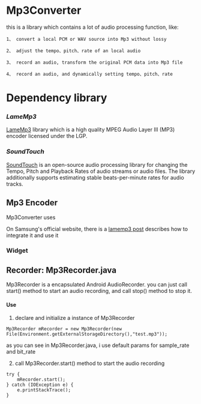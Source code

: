 # Mp3Converter
this is a library which contains a lot of audio processing function, like:

    1、 convert a local PCM or WAV source into Mp3 without lossy
    
    2、 adjust the tempo、pitch、rate of an local audio
    
    3、 record an audio, transform the original PCM data into Mp3 file
    
    4、 record an audio, and dynamically setting tempo、pitch、rate

# Dependency library
### **_LameMp3_**
[LameMp3](http://lame.sourceforge.net/) library which is a high quality MPEG Audio Layer III (MP3) encoder licensed under the LGP.

### **_SoundTouch_**
[SoundTouch](https://www.surina.net/soundtouch/) is an open-source audio processing library for changing the Tempo, Pitch and Playback Rates of audio streams or audio files. The library additionally supports estimating stable beats-per-minute rates for audio tracks.

## Mp3 Encoder
Mp3Converter uses 
<br>

On Samsung's official website, there is a [lamemp3 post](http://developer.samsung.com/technical-doc/view.do?v=T000000090) describes how to integrate it and use it

### Widget


## Recorder: Mp3Recorder.java
Mp3Recorder is a encapsulated Android AudioRecorder. you can just call start() method to start an
audio recording, and call stop() method to stop it.

#### Use
1. declare and initialize a instance of Mp3Recorder
```
Mp3Recorder mRecorder = new Mp3Recorder(new File(Environment.getExternalStorageDirectory(),"test.mp3"));
```

as you can see in Mp3Recorder.java, i use default params for sample_rate and bit_rate

2. call Mp3Recorder.start() method to start the audio recording
```
try {
    mRecorder.start();
} catch (IOException e) {
    e.printStackTrace();
}
```


